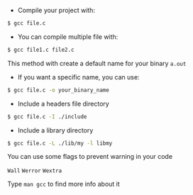 - Compile your project with:

```bash
$ gcc file.c
```

- You can compile multiple file with:

```bash
$ gcc file1.c file2.c
```

This method with create a default name for your binary `a.out`

- If you want a specific name, you can use:

```bash
$ gcc file.c -o your_binary_name
```

- Include a headers file directory

```bash
$ gcc file.c -I ./include
```

- Include a library directory

```bash
$ gcc file.c -L ./lib/my -l libmy
```

You can use some flags to prevent warning in your code

`Wall` `Werror` `Wextra`

Type `man gcc` to find more info about it